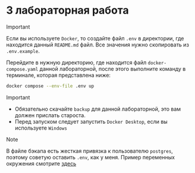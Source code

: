 # 3 лабораторная работа

> [!IMPORTANT]
> Если вы используете `Docker`, то создайте файл `.env` в директории, где находится данный `README.md` файл. 
> Все значения нужно скопировать из `.env.example`.

Перейдите в нужную директорию, где находится файл `docker-compose.yaml` данной лабораторной,
после этого выполните команду в терминале, которая представлена ниже: 

```bash
docker compose --env-file .env up
```

> [!IMPORTANT]
> - Обязательно скачайте `backup` для данной лабораторной, это вам должен прислать староста. 
> - Перед запуском следует запустить `Docker Desktop`, если вы используете `Windows`

> [!NOTE]
> В файле бэкапа есть жесткая привязка к пользователю `postgres`, поэтому советую оставить `.env`, как у меня. 
> Пример переменных окружения смотрите [здесь](.env.example)
